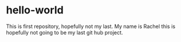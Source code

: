 # hello-world
This is first repository, hopefully not my last.
My name is Rachel this is hopefully not going to be my last git hub project.
